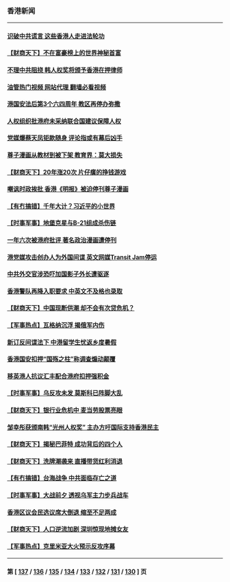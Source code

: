 ### 香港新闻
---
#### [识破中共谎言 这些香港人走进法轮功](../../pages/ncid1349362/n13995314.md?05131645) 
#### [【财商天下】不在富豪榜上的世界神秘首富](../../pages/ncid1349362/n13995121.md?05131645) 
#### [不理中共阻挠 韩人权奖将颁予香港在押律师](../../pages/ncid1349362/n13995111.md?05131645) 
#### [油管热门视频 网站代理 翻墙必看视频](http://138.2.39.72:81/youtube.html?epic-marker?05131645)
#### [港国安法后第3个六四周年 教区再停办弥撒](../../pages/ncid1349362/n13994794.md?05131645) 
#### [人权组织批港府未采纳联合国建议保障人权](../../pages/ncid1349362/n13994873.md?05131645) 
#### [党媒爆蔡天凤钜款随身 评论指或有幕后凶手](../../pages/ncid1349362/n13994854.md?05131645) 
#### [尊子漫画从教材到被下架 教育界：莫大损失](../../pages/ncid1349362/n13994795.md?05131645) 
#### [【财商天下】20年涨20次 片仔癀的挣钱游戏](../../pages/ncid1349362/n13994249.md?05131645) 
#### [嘲讽时政挨批 香港《明报》被迫停刊尊子漫画](../../pages/ncid1349362/n13993743.md?05131645) 
#### [【有冇搞错】千年大计？习近平的小世界](../../pages/ncid1349362/n13993867.md?05131645) 
#### [【时事军事】地堡克星与B-21组成杀伤链](../../pages/ncid1349362/n13993881.md?05131645) 
#### [一年六次被港府批评 著名政治漫画遭停刊](../../pages/ncid1349362/n13993832.md?05131645) 
#### [港党媒攻击创办人为外国间谍 英文网媒Transit Jam停运](../../pages/ncid1349362/n13993624.md?05131645) 
#### [中共外交官涉恐吓加国影子外长遭驱逐](../../pages/ncid1349362/n13992993.md?05131645) 
#### [香港警队再降入职要求 中英文不及格也录取](../../pages/ncid1349362/n13992612.md?05131645) 
#### [【财商天下】中国现断供潮 却不会有次贷危机？](../../pages/ncid1349362/n13992376.md?05131645) 
#### [【军事热点】瓦格纳沉浮 揭俄军内伤](../../pages/ncid1349362/n13992254.md?05131645) 
#### [新订反间谍法下 中港留学生忧返乡度暑假](../../pages/ncid1349362/n13990962.md?05131645) 
#### [香港国安扣押“国殇之柱”称调查煽动颠覆](../../pages/ncid1349362/n13990875.md?05131645) 
#### [移英港人抗议汇丰配合港府扣押强积金](../../pages/ncid1349362/n13990714.md?05131645) 
#### [【时事军事】乌反攻未发 莫斯科已阵脚大乱](../../pages/ncid1349362/n13990189.md?05131645) 
#### [【财商天下】银行业危机中 麦当劳股票亮眼](../../pages/ncid1349362/n13989813.md?05131645) 
#### [邹幸彤获颁南韩“光州人权奖” 主办方吁国际支持香港民主](../../pages/ncid1349362/n13989248.md?05131645) 
#### [【财商天下】揭秘巴菲特 成功背后的四个人](../../pages/ncid1349362/n13989157.md?05131645) 
#### [【财商天下】洗牌潮袭来 直播带货红利消退](../../pages/ncid1349362/n13988352.md?05131645) 
#### [【有冇搞错】台海战争 中共面临存亡之道](../../pages/ncid1349362/n13987819.md?05131645) 
#### [【时事军事】大战前夕 透视乌军主力步兵战车](../../pages/ncid1349362/n13987768.md?05131645) 
#### [香港区议会民选议席大倒退 缩至不足两成](../../pages/ncid1349362/n13987904.md?05131645) 
#### [【财商天下】人口逆流加剧 深圳惊现地摊女友](../../pages/ncid1349362/n13986660.md?05131645) 
#### [【军事热点】克里米亚大火预示反攻序幕](../../pages/ncid1349362/n13986339.md?05131645) 

---
#### 第 [ [137](./137.md?05131645) / [136](./136.md?05131645) / [135](./135.md?05131645) / [134](./134.md?05131645) / [133](./133.md?05131645) / [132](./132.md?05131645) / [131](./131.md?05131645) / [130](./130.md?05131645) ] 页
